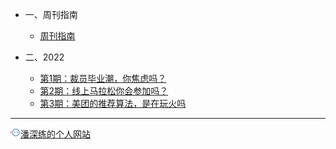 <!-- zh-cn/_sidebar.md -->

* 一、周刊指南

  * [周刊指南](/zh-cn/README.md)

* 二、2022

  * [第1期：裁员毕业潮，你焦虑吗？](/zh-cn/issue-1.md)
  * [第2期：线上马拉松你会参加吗？](/zh-cn/issue-2.md)
  * [第3期：美团的推荐算法，是在玩火吗](/zh-cn/issue-3.md)


---

<a href="http://www.panshenlian.com/" target="_blank" rel="noopener" title="潘深练的个人网站"><img src="/_media/panshenlian.png">潘深练的个人网站</a>